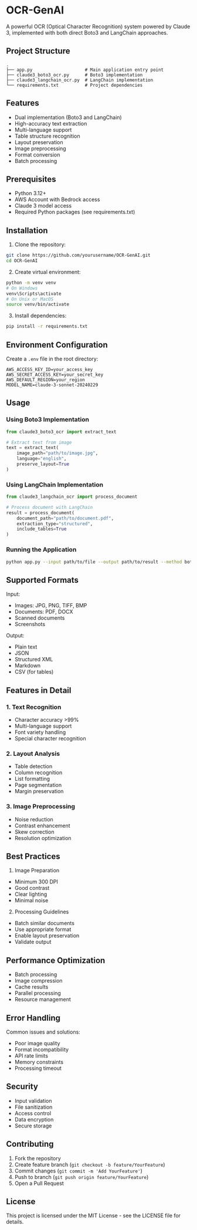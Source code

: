 # OCR-GenAI

A powerful OCR (Optical Character Recognition) system powered by Claude 3, implemented with both direct Boto3 and LangChain approaches.

## Project Structure

```
.
├── app.py                    # Main application entry point
├── claude3_boto3_ocr.py      # Boto3 implementation
├── claude3_langchain_ocr.py  # LangChain implementation
└── requirements.txt          # Project dependencies
```

## Features

- Dual implementation (Boto3 and LangChain)
- High-accuracy text extraction
- Multi-language support
- Table structure recognition
- Layout preservation
- Image preprocessing
- Format conversion
- Batch processing

## Prerequisites

- Python 3.12+
- AWS Account with Bedrock access
- Claude 3 model access
- Required Python packages (see requirements.txt)

## Installation

1. Clone the repository:
```bash
git clone https://github.com/yourusername/OCR-GenAI.git
cd OCR-GenAI
```

2. Create virtual environment:
```bash
python -m venv venv
# On Windows
venv\Scripts\activate
# On Unix or MacOS
source venv/bin/activate
```

3. Install dependencies:
```bash
pip install -r requirements.txt
```

## Environment Configuration

Create a `.env` file in the root directory:
```
AWS_ACCESS_KEY_ID=your_access_key
AWS_SECRET_ACCESS_KEY=your_secret_key
AWS_DEFAULT_REGION=your_region
MODEL_NAME=claude-3-sonnet-20240229
```

## Usage

### Using Boto3 Implementation

```python
from claude3_boto3_ocr import extract_text

# Extract text from image
text = extract_text(
    image_path="path/to/image.jpg",
    language="english",
    preserve_layout=True
)
```

### Using LangChain Implementation

```python
from claude3_langchain_ocr import process_document

# Process document with LangChain
result = process_document(
    document_path="path/to/document.pdf",
    extraction_type="structured",
    include_tables=True
)
```

### Running the Application

```bash
python app.py --input path/to/file --output path/to/result --method boto3
```

## Supported Formats

Input:
- Images: JPG, PNG, TIFF, BMP
- Documents: PDF, DOCX
- Scanned documents
- Screenshots

Output:
- Plain text
- JSON
- Structured XML
- Markdown
- CSV (for tables)

## Features in Detail

### 1. Text Recognition
- Character accuracy >99%
- Multi-language support
- Font variety handling
- Special character recognition

### 2. Layout Analysis
- Table detection
- Column recognition
- List formatting
- Page segmentation
- Margin preservation

### 3. Image Preprocessing
- Noise reduction
- Contrast enhancement
- Skew correction
- Resolution optimization

## Best Practices

1. Image Preparation
- Minimum 300 DPI
- Good contrast
- Clear lighting
- Minimal noise

2. Processing Guidelines
- Batch similar documents
- Use appropriate format
- Enable layout preservation
- Validate output

## Performance Optimization

- Batch processing
- Image compression
- Cache results
- Parallel processing
- Resource management

## Error Handling

Common issues and solutions:
- Poor image quality
- Format incompatibility
- API rate limits
- Memory constraints
- Processing timeout

## Security

- Input validation
- File sanitization
- Access control
- Data encryption
- Secure storage

## Contributing

1. Fork the repository
2. Create feature branch (`git checkout -b feature/YourFeature`)
3. Commit changes (`git commit -m 'Add YourFeature'`)
4. Push to branch (`git push origin feature/YourFeature`)
5. Open a Pull Request

## License

This project is licensed under the MIT License - see the LICENSE file for details.